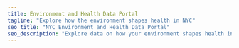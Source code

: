 ```yaml
---
title: Environment and Health Data Portal
tagline: "Explore how the environment shapes health in NYC"
seo_title: "NYC Environment and Health Data Portal"
seo_description: "Explore data on how your environment shapes health in New York City."
---
```

